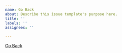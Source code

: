 ```yaml
---
name: Go Back
about: Describe this issue template's purpose here.
title: ''
labels: ''
assignees: ''

---
```


[Go Back](https://github.com/goldEli/Front-end-Knowledge-Points/blob/master/Q%26A.md)
